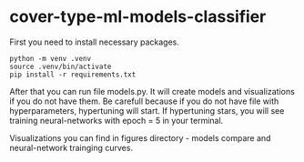 # cover-type-ml-models-classifier

First you need to install necessary packages.
```
python -m venv .venv
source .venv/bin/activate
pip install -r requirements.txt
```

After that you can run file models.py. It will create models and visualizations if you do not have them. Be carefull because if you do not have file with hyperparameters, hypertuning will start. If hypertuning stars, you will see training neural-networks with epoch = 5 in your terminal.

Visualizations you can find in figures directory - models compare and neural-network trainging curves.

